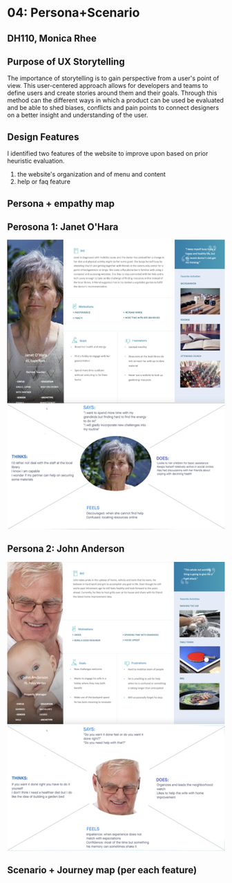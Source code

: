 # 04: Persona+Scenario
## DH110, Monica Rhee

## Purpose of UX Storytelling
The importance of storytelling is to gain perspective from a user's point of view. This user-centered approach allows for developers and teams to define users and create stories around them and their goals. Through this method can the different ways in which a product can be used be evaluated and be able to shed biases, conflicts and pain points to connect designers on a better insight and understanding of the user.

## Design Features
I identified two features of the website to improve upon based on prior heuristic evaluation.
1. the  website's organization and of menu and content
2. help or faq feature

## Persona + empathy map
## Perosona 1: Janet O'Hara
<img src="https://github.com/monicakr1/DH110/blob/main/assignment04/p1.png">
<img src="https://github.com/monicakr1/DH110/blob/main/assignment04/em1.png">

## Persona 2: John Anderson
<img src="https://github.com/monicakr1/DH110/blob/main/assignment04/p2.png">
<img src="https://github.com/monicakr1/DH110/blob/main/assignment04/em2.png">

## Scenario + Journey map (per each feature)
